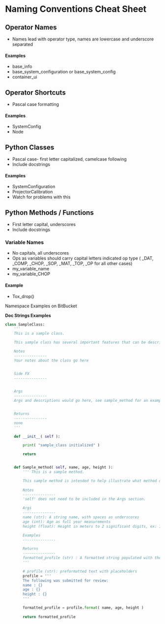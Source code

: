 # Naming Conventions Cheat Sheet

## Operator Names
* Names lead with operator type, names are lowercase and underscore separated

#### Examples
* base_info
* base_system_configuration or base_system_config
* container_ui

## Operator Shortcuts
* Pascal case formatting

#### Examples
* SystemConfig
* Node

## Python Classes
* Pascal case- first letter capitalized, camelcase following 
* Include docstrings 

#### Examples
* SystemConfiguration
* ProjectorCalibration
* Watch for  problems with this

## Python Methods / Functions
* First letter capital, underscores
* Include docstrings

### Variable Names
* No capitals, all underscores
* Ops as variables should carry capital letters indicated op type ( _DAT, _COMP, _CHOP, _SOP, _MAT, _TOP, _OP for all other cases)
* my_variable_name
* my_variable_CHOP

#### Example
* Tox_drop()

Namespace Examples on BitBucket


**Doc Strings Examples**

```python
class SampleClass:
    '''
    This is a sample class.

    This sample class has several important features that can be described here.

    Notes
    ---------------
    Your notes about the class go here


    Side FX
    ---------------


    Args
    ---------------
    Args and descriptions would go here, see sample_method for an example


    Returns
    ---------------
    none
    '''

    def __init__( self ):

        print( "sample_class initialized" )

        return


    def Sample_method( self, name, age, height ):
        ''' This is a sample method.

        This sample method is intended to help illustrate what method docstrings should look like.
                        
        Notes
        ---------------
        'self' does not need to be included in the Args section.

        Args
        ---------------
        name (str): A string name, with spaces as underscores
        age (int): Age as full year measurements
        height (float): Height in meters to 2 significant digits, ex: 1.45

        Examples
        ---------------

        Returns
        ---------------
        formatted_profile (str) : A formatted string populated with the with the supplied information
        '''

        # profile (str): preformatted text with placeholders
        profile = '''
        The following was submitted for review:
        name : {}
        age : {}
        height : {}
        ''' 

        formatted_profile = profile.format( name, age, height )
                    
        return formatted_profile
```